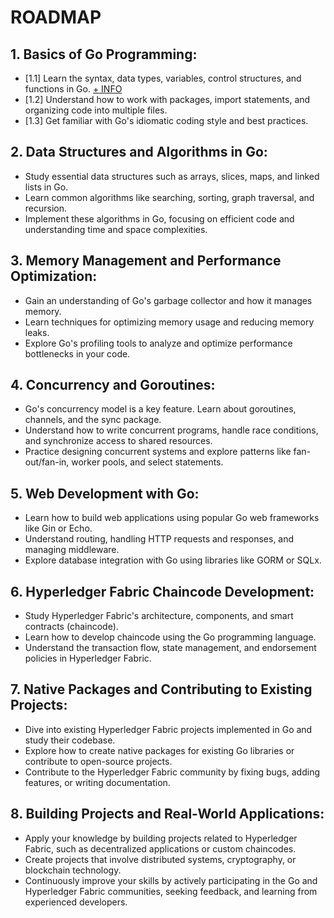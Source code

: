 # ROADMAP
## 1. Basics of Go Programming:
- [1.1] Learn the syntax, data types, variables, control structures, and functions in Go. [+ INFO](1.1/readme.md)
- [1.2] Understand how to work with packages, import statements, and organizing code into multiple files.
- [1.3] Get familiar with Go's idiomatic coding style and best practices.

## 2. Data Structures and Algorithms in Go:
- Study essential data structures such as arrays, slices, maps, and linked lists in Go.
- Learn common algorithms like searching, sorting, graph traversal, and recursion.
- Implement these algorithms in Go, focusing on efficient code and understanding time and space complexities.

## 3. Memory Management and Performance Optimization:
- Gain an understanding of Go's garbage collector and how it manages memory.
- Learn techniques for optimizing memory usage and reducing memory leaks.
- Explore Go's profiling tools to analyze and optimize performance bottlenecks in your code.

## 4. Concurrency and Goroutines:
- Go's concurrency model is a key feature. Learn about goroutines, channels, and the sync package.
- Understand how to write concurrent programs, handle race conditions, and synchronize access to shared resources.
- Practice designing concurrent systems and explore patterns like fan-out/fan-in, worker pools, and select statements.

## 5. Web Development with Go:
- Learn how to build web applications using popular Go web frameworks like Gin or Echo.
- Understand routing, handling HTTP requests and responses, and managing middleware.
- Explore database integration with Go using libraries like GORM or SQLx.

## 6. Hyperledger Fabric Chaincode Development:
- Study Hyperledger Fabric's architecture, components, and smart contracts (chaincode).
- Learn how to develop chaincode using the Go programming language.
- Understand the transaction flow, state management, and endorsement policies in Hyperledger Fabric.

## 7. Native Packages and Contributing to Existing Projects:
- Dive into existing Hyperledger Fabric projects implemented in Go and study their codebase.
- Explore how to create native packages for existing Go libraries or contribute to open-source projects.
- Contribute to the Hyperledger Fabric community by fixing bugs, adding features, or writing documentation.

## 8. Building Projects and Real-World Applications:
- Apply your knowledge by building projects related to Hyperledger Fabric, such as decentralized applications or custom chaincodes.
- Create projects that involve distributed systems, cryptography, or blockchain technology.
- Continuously improve your skills by actively participating in the Go and Hyperledger Fabric communities, seeking feedback, and learning from experienced developers.